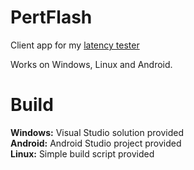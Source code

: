 # PertFlash
Client app for my [latency tester](https://github.com/SeppNel/PertLat)

Works on Windows, Linux and Android.

# Build
**Windows:** Visual Studio solution provided  
**Android:** Android Studio project provided  
**Linux:** Simple build script provided
